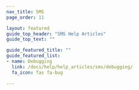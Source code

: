 ```yaml
---
nav_title: SMS
page_order: 11

layout: featured
guide_top_header: "SMS Help Articles"
guide_top_text: ""

guide_featured_title: ""
guide_featured_list:
- name: Debugging
  link: /docs/help/help_articles/sms/debugging/
  fa_icon: fas fa-bug

---
```

